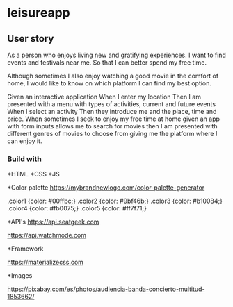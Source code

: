 # leisureapp


## User story

As a person who enjoys living new and gratifying experiences. I want to find events and festivals near me. So that I can better spend my free time.

Although sometimes I also enjoy watching a good movie in the comfort of home, I would like to know on which platform I can find my best option.

Given an interactive application When I enter my location Then I am presented with a menu with types of activities, current and future events When I select an activity Then they introduce me and the place, time and price. When sometimes I seek to enjoy my free time at home given an app with form inputs allows me to search for movies then I am presented with different genres of movies to choose from giving me the platform where I can enjoy it.


### Build with

*HTML *CSS *JS

*Color palette https://mybrandnewlogo.com/color-palette-generator

.color1 {color: #00ffbc;}
.color2 {color: #9bf46b;} 
.color3 {color: #b10084;} 
.color4 {color: #fb0075;} 
.color5 {color: #ff7f71;}

*API's https://api.seatgeek.com

https://api.watchmode.com

*Framework

https://materializecss.com

*Images

https://pixabay.com/es/photos/audiencia-banda-concierto-multitud-1853662/